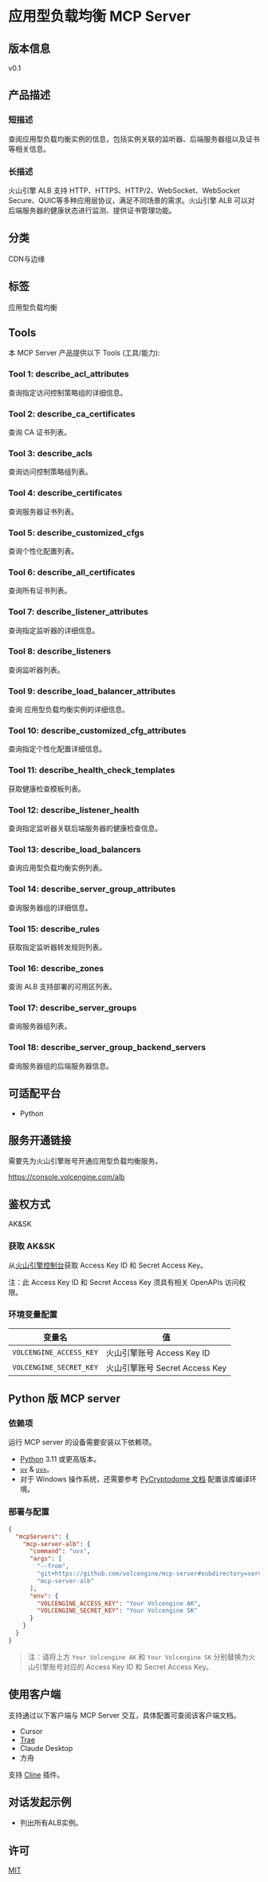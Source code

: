 # 应用型负载均衡 MCP Server

## 版本信息

v0.1

## 产品描述

### 短描述

查阅应用型负载均衡实例的信息，包括实例关联的监听器、后端服务器组以及证书等相关信息。

### 长描述

火山引擎 ALB 支持 HTTP、HTTPS、HTTP/2、WebSocket、WebSocket Secure、QUIC等多种应用层协议，满足不同场景的需求。火山引擎 ALB 可以对后端服务器的健康状态进行监测、提供证书管理功能。

## 分类

CDN与边缘

## 标签

应用型负载均衡

## Tools

本 MCP Server 产品提供以下 Tools (工具/能力):

### Tool 1: describe_acl_attributes

查询指定访问控制策略组的详细信息。

### Tool 2: describe_ca_certificates

查询 CA 证书列表。

### Tool 3: describe_acls

查询访问控制策略组列表。

### Tool 4: describe_certificates

查询服务器证书列表。

### Tool 5: describe_customized_cfgs

查询个性化配置列表。

### Tool 6: describe_all_certificates

查询所有证书列表。

### Tool 7: describe_listener_attributes

查询指定监听器的详细信息。

### Tool 8: describe_listeners

查询监听器列表。

### Tool 9: describe_load_balancer_attributes

查询 应用型负载均衡实例的详细信息。

### Tool 10: describe_customized_cfg_attributes

查询指定个性化配置详细信息。

### Tool 11: describe_health_check_templates

获取健康检查模板列表。

### Tool 12: describe_listener_health

查询指定监听器关联后端服务器的健康检查信息。

### Tool 13: describe_load_balancers

查询应用型负载均衡实例列表。

### Tool 14: describe_server_group_attributes

查询服务器组的详细信息。

### Tool 15: describe_rules

获取指定监听器转发规则列表。

### Tool 16: describe_zones

查询 ALB 支持部署的可用区列表。

### Tool 17: describe_server_groups

查询服务器组列表。

### Tool 18: describe_server_group_backend_servers

查询服务器组的后端服务器信息。

## 可适配平台

- Python

## 服务开通链接

需要先为火山引擎账号开通应用型负载均衡服务。

https://console.volcengine.com/alb

## 鉴权方式

AK&amp;SK

### 获取 AK&amp;SK

从[火山引擎控制台](https://console.volcengine.com/iam/identitymanage/user)获取 Access Key ID 和 Secret Access Key。

注：此 Access Key ID 和 Secret Access Key 须具有相关 OpenAPIs 访问权限。

### 环境变量配置

| 变量名 | 值 |
| ---------- | ---------- |
| `VOLCENGINE_ACCESS_KEY` | 火山引擎账号 Access Key ID |
| `VOLCENGINE_SECRET_KEY` | 火山引擎账号 Secret Access Key |

## Python 版 MCP server

### 依赖项

运行 MCP server 的设备需要安装以下依赖项。

- [Python](https://www.python.org/downloads/) 3.11 或更高版本。
- [`uv`](https://docs.astral.sh/uv/) &amp; [`uvx`](https://docs.astral.sh/uv/guides/tools/)。
- 对于 Windows 操作系统，还需要参考 [PyCryptodome 文档](https://pycryptodome.readthedocs.io/en/latest/src/installation.html#windows-from-sources) 配置该库编译环境。

### 部署与配置


```json
{
  "mcpServers": {
    "mcp-server-alb": {
      "command": "uvx",
      "args": [
        "--from",
        "git+https://github.com/volcengine/mcp-server#subdirectory=server/mcp_server_alb",
        "mcp-server-alb"
      ],
      "env": {
        "VOLCENGINE_ACCESS_KEY": "Your Volcengine AK",
        "VOLCENGINE_SECRET_KEY": "Your Volcengine SK"
      }
    }
  }
}
```

> 注：请将上方 `Your Volcengine AK` 和 `Your Volcengine SK` 分别替换为火山引擎账号对应的 Access Key ID 和 Secret Access Key。


## 使用客户端

支持通过以下客户端与 MCP Server 交互，具体配置可查阅该客户端文档。

- Cursor
- [Trae](https://www.trae.com.cn/)
- Claude Desktop
- 方舟

支持 [Cline](https://cline.bot/) 插件。

## 对话发起示例

- 列出所有ALB实例。

## 许可

[MIT](../../LICENSE)
